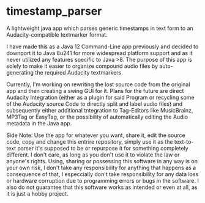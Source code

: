 # timestamp_parser
A lightweight java app which parses generic timestamps in text form to an Audacity-compatible textmarker format.

I have made this as a Java 12 Command-Line app previously and decided to downport it to Java 8u241 for more widespread platform support and as it never utilized any features specific to Java >8.
The purpose of this app is solely to make it easier to organize compound audio files by auto-generating the required Audacity textmarkers.

Currently, I'm working on rewriting the lost source code from the original app and then creating a swing GUI for it.
Plans for the future are direct Audacity Integration (either as a plugin for said Program or recycling some of the Audacity source Code to directly split and label audio files) and subsequently either additional tntegration to Tag-Editors like MusicBrainz, MP3Tag or EasyTag, or the possibility of automatically editing the Audio metadata in the Java app.

Side Note: Use the app for whatever you want, share it, edit the source code, copy and change this entrire repository, simply use it as the text-to-text parser it's supposed to be or repurpose it for something completely different.
I don't care, as long as you don't use it to violate the law or anyone's rights. Using, sharing or possessing this software in any way is on your own risk, I don't take any responsibility for anything that happens as a consequence of that, I especcially don't take responsibility for any data loss or hardware corruption due to programming errors or bugs in the software. I also do not guarantee that this software works as intended or even at all, as it is just a hobby project.

